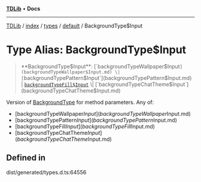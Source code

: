 [**TDLib**](../../../../../../README.md) • **Docs**

***

[TDLib](../../../../../../modules.md) / [index](../../../../../README.md) / [types](../../../README.md) / [default](../README.md) / BackgroundType$Input

# Type Alias: BackgroundType$Input

> **BackgroundType$Input**: [`backgroundTypeWallpaper$Input`](backgroundTypeWallpaper$Input.md) \| [`backgroundTypePattern$Input`](backgroundTypePattern$Input.md) \| [`backgroundTypeFill$Input`](backgroundTypeFill$Input.md) \| [`backgroundTypeChatTheme$Input`](backgroundTypeChatTheme$Input.md)

Version of [BackgroundType](BackgroundType.md) for method parameters.
Any of:
- [backgroundTypeWallpaper$Input](backgroundTypeWallpaper$Input.md)
- [backgroundTypePattern$Input](backgroundTypePattern$Input.md)
- [backgroundTypeFill$Input](backgroundTypeFill$Input.md)
- [backgroundTypeChatTheme$Input](backgroundTypeChatTheme$Input.md)

## Defined in

dist/generated/types.d.ts:64556
